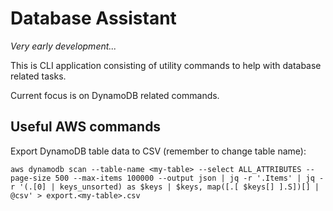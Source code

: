 # Database Assistant

_Very early development..._

This is CLI application consisting of utility commands to help with database related tasks.

Current focus is on DynamoDB related commands.

## Useful AWS commands

Export DynamoDB table data to CSV (remember to change table name):

```shell
aws dynamodb scan --table-name <my-table> --select ALL_ATTRIBUTES --page-size 500 --max-items 100000 --output json | jq -r '.Items' | jq -r '(.[0] | keys_unsorted) as $keys | $keys, map([.[ $keys[] ].S])[] | @csv' > export.<my-table>.csv

```

